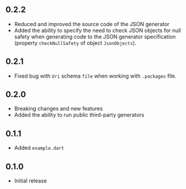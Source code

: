 ## 0.2.2

- Reduced and improved the source code of the JSON generator
- Added the ability to specify the need to check JSON objects for null safety when generating code to the JSON generator specification (property `checkNullSafety` of object `JsonObjects`).

## 0.2.1

- Fixed bug with `Uri` schema `file` when working with `.packages` file.


## 0.2.0

- Breaking changes and new features
- Added the ability to run public third-party generators

## 0.1.1

- Added `example.dart`


## 0.1.0

- Initial release
